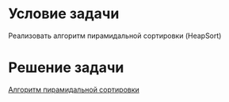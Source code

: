 # Условие задачи

Реализовать алгоритм пирамидальной сортировки (HeapSort)

# Решение задачи

[Алгоритм пирамидальной сортировки](HeapSort.java)